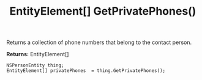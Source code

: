 ﻿---
uid: crmscript_ref_NSPersonEntity_GetPrivatePhones
title: EntityElement[] GetPrivatePhones()
intellisense: NSPersonEntity.GetPrivatePhones
keywords: NSPersonEntity, GetPrivatePhones
so.topic: reference
---

Returns a collection of phone numbers that belong to the contact person.

**Returns:** EntityElement[]


```crmscript
NSPersonEntity thing;
EntityElement[] privatePhones  = thing.GetPrivatePhones();
```


